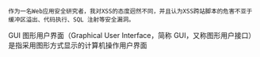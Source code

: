 `作为一名Web应用安全研究者，我对XSS的态度迥然不同，并且认为XSS跨站脚本的危害不亚于缓冲区溢出、代码执行、SQL 注射等安全漏洞。`

GUI
图形用户界面（Graphical User Interface，简称 GUI，又称图形用户接口）是指采用图形方式显示的计算机操作用户界面